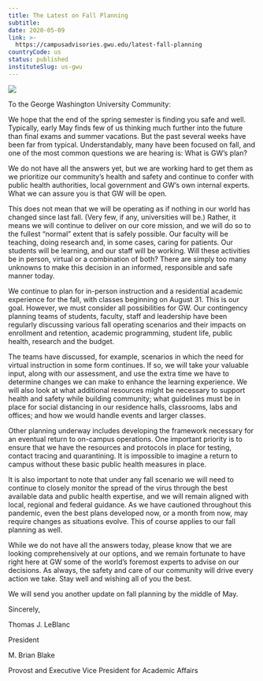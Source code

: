 ```yaml
---
title: The Latest on Fall Planning
subtitle: 
date: 2020-05-09
link: >-
  https://campusadvisories.gwu.edu/latest-fall-planning
countryCode: us
status: published
instituteSlug: us-gwu
---
```

![](https://www.gwu.edu/sites/www.gwu.edu/files/image/gw-primary_90x90.jpg)

To the George Washington University Community:

We hope that the end of the spring semester is finding you safe and well. Typically, early May finds few of us thinking much further into the future than final exams and summer vacations. But the past several weeks have been far from typical. Understandably, many have been focused on fall, and one of the most common questions we are hearing is: What is GW’s plan?

We do not have all the answers yet, but we are working hard to get them as we prioritize our community’s health and safety and continue to confer with public health authorities, local government and GW’s own internal experts. What we can assure you is that GW will be open.

This does not mean that we will be operating as if nothing in our world has changed since last fall. (Very few, if any, universities will be.) Rather, it means we will continue to deliver on our core mission, and we will do so to the fullest “normal” extent that is safely possible. Our faculty will be teaching, doing research and, in some cases, caring for patients. Our students will be learning, and our staff will be working. Will these activities be in person, virtual or a combination of both? There are simply too many unknowns to make this decision in an informed, responsible and safe manner today.

We continue to plan for in-person instruction and a residential academic experience for the fall, with classes beginning on August 31. This is our goal. However, we must consider all possibilities for GW. Our contingency planning teams of students, faculty, staff and leadership have been regularly discussing various fall operating scenarios and their impacts on enrollment and retention, academic programming, student life, public health, research and the budget.

The teams have discussed, for example, scenarios in which the need for virtual instruction in some form continues. If so, we will take your valuable input, along with our assessment, and use the extra time we have to determine changes we can make to enhance the learning experience. We will also look at what additional resources might be necessary to support health and safety while building community; what guidelines must be in place for social distancing in our residence halls, classrooms, labs and offices; and how we would handle events and larger classes.

Other planning underway includes developing the framework necessary for an eventual return to on-campus operations. One important priority is to ensure that we have the resources and protocols in place for testing, contact tracing and quarantining. It is impossible to imagine a return to campus without these basic public health measures in place.

It is also important to note that under any fall scenario we will need to continue to closely monitor the spread of the virus through the best available data and public health expertise, and we will remain aligned with local, regional and federal guidance. As we have cautioned throughout this pandemic, even the best plans developed now, or a month from now, may require changes as situations evolve. This of course applies to our fall planning as well.

While we do not have all the answers today, please know that we are looking comprehensively at our options, and we remain fortunate to have right here at GW some of the world’s foremost experts to advise on our decisions. As always, the safety and care of our community will drive every action we take. Stay well and wishing all of you the best.

We will send you another update on fall planning by the middle of May.

Sincerely,

Thomas J. LeBlanc

President

M. Brian Blake

Provost and Executive Vice President for Academic Affairs